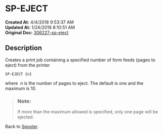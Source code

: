# SP-EJECT

**Created At:** 4/4/2018 9:53:37 AM  
**Updated At:** 1/24/2019 8:10:51 AM  
**Original Doc:** [306227-sp-eject](https://docs.jbase.com/44205-spooler/306227-sp-eject)  


## Description 

Creates a print job containing a specified number of form feeds (pages to eject) from the printer

```
SP-EJECT {n}
```

where  n is the number of pages to eject. The default is one and the maximum is 10.




> ### Note: 
> 
> If more than the maximum allowed is specified, only one page will be ejected.




Back to [Spooler](./../jbase-spooler).


